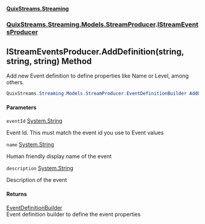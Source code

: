 #### [QuixStreams.Streaming](index.md 'index')
### [QuixStreams.Streaming.Models.StreamProducer](QuixStreams.Streaming.Models.StreamProducer.md 'QuixStreams.Streaming.Models.StreamProducer').[IStreamEventsProducer](IStreamEventsProducer.md 'QuixStreams.Streaming.Models.StreamProducer.IStreamEventsProducer')

## IStreamEventsProducer.AddDefinition(string, string, string) Method

Add new Event definition to define properties like Name or Level, among others.

```csharp
QuixStreams.Streaming.Models.StreamProducer.EventDefinitionBuilder AddDefinition(string eventId, string name=null, string description=null);
```
#### Parameters

<a name='QuixStreams.Streaming.Models.StreamProducer.IStreamEventsProducer.AddDefinition(string,string,string).eventId'></a>

`eventId` [System.String](https://docs.microsoft.com/en-us/dotnet/api/System.String 'System.String')

Event Id. This must match the event id you use to Event values

<a name='QuixStreams.Streaming.Models.StreamProducer.IStreamEventsProducer.AddDefinition(string,string,string).name'></a>

`name` [System.String](https://docs.microsoft.com/en-us/dotnet/api/System.String 'System.String')

Human friendly display name of the event

<a name='QuixStreams.Streaming.Models.StreamProducer.IStreamEventsProducer.AddDefinition(string,string,string).description'></a>

`description` [System.String](https://docs.microsoft.com/en-us/dotnet/api/System.String 'System.String')

Description of the event

#### Returns
[EventDefinitionBuilder](EventDefinitionBuilder.md 'QuixStreams.Streaming.Models.StreamProducer.EventDefinitionBuilder')  
Event definition builder to define the event properties
